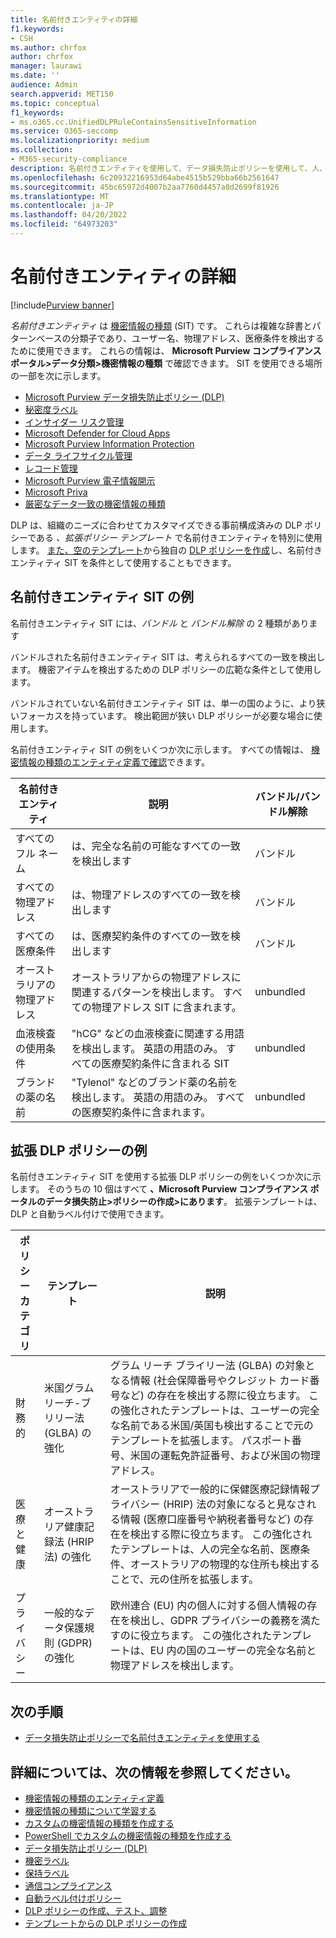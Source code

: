 ```yaml
---
title: 名前付きエンティティの詳細
f1.keywords:
- CSH
ms.author: chrfox
author: chrfox
manager: laurawi
ms.date: ''
audience: Admin
search.appverid: MET150
ms.topic: conceptual
f1_keywords:
- ms.o365.cc.UnifiedDLPRuleContainsSensitiveInformation
ms.service: O365-seccomp
ms.localizationpriority: medium
ms.collection:
- M365-security-compliance
description: 名前付きエンティティを使用して、データ損失防止ポリシーを使用して、人、物理的な住所、医療用語の名前を含む機密アイテムを検出する方法について説明します
ms.openlocfilehash: 6c20932216953d64abe4515b529bba66b2561647
ms.sourcegitcommit: 45bc65972d4007b2aa7760d4457a0d2699f81926
ms.translationtype: MT
ms.contentlocale: ja-JP
ms.lasthandoff: 04/20/2022
ms.locfileid: "64973203"
---
```

# <a name="learn-about-named-entities"></a>名前付きエンティティの詳細

[!include[Purview banner](../includes/purview-rebrand-banner.md)]

*名前付きエンティティ* は [機密情報の種類](sensitive-information-type-learn-about.md) (SIT) です。 これらは複雑な辞書とパターンベースの分類子であり、ユーザー名、物理アドレス、医療条件を検出するために使用できます。 これらの情報は、 **Microsoft Purview コンプライアンス ポータル>データ分類>機密情報の種類** で確認できます。 SIT を使用できる場所の一部を次に示します。


- [Microsoft Purview データ損失防止ポリシー (DLP)](dlp-learn-about-dlp.md) 
- [秘密度ラベル](sensitivity-labels.md)
- [インサイダー リスク管理](insider-risk-management-solution-overview.md)
- [Microsoft Defender for Cloud Apps](/cloud-app-security/what-is-cloud-app-security)
- [Microsoft Purview Information Protection](apply-sensitivity-label-automatically.md)
- [データ ライフサイクル管理](information-governance.md)
- [レコード管理](records-management.md)
- [Microsoft Purview 電子情報開示](ediscovery.md)
- [Microsoft Priva](/privacy/priva/priva-overview.md)
- [厳密なデータ一致の機密情報の種類](sit-learn-about-exact-data-match-based-sits.md)

DLP は、組織のニーズに合わせてカスタマイズできる事前構成済みの DLP ポリシーである *、拡張ポリシー テンプレート* で名前付きエンティティを特別に使用します。 [また、空のテンプレート](create-a-dlp-policy-from-a-template.md)から独自の [DLP ポリシーを作成](create-test-tune-dlp-policy.md)し、名前付きエンティティ SIT を条件として使用することもできます。

<!-- There are many other SITs that detect strings like social security, credit card, or bank account numbers to identify sensitive items. For more information, see [Sensitive information types entity definitions](sensitive-information-type-entity-definitions.md).-->



## <a name="examples-of-named-entity-sits"></a>名前付きエンティティ SIT の例

名前付きエンティティ SIT には、*バンドル* と *バンドル解除* の 2 種類があります

バンドルされた名前付きエンティティ SIT は、考えられるすべての一致を検出します。 機密アイテムを検出するための DLP ポリシーの広範な条件として使用します。

バンドルされていない名前付きエンティティ SIT は、単一の国のように、より狭いフォーカスを持っています。 検出範囲が狭い DLP ポリシーが必要な場合に使用します。
 
名前付きエンティティ SIT の例をいくつか次に示します。 すべての情報は、 [機密情報の種類のエンティティ定義で確認](sensitive-information-type-entity-definitions.md)できます。

|名前付きエンティティ |説明  |バンドル/バンドル解除  |
|---------|---------|---------|
|すべてのフル ネーム    |は、完全な名前の可能なすべての一致を検出します         |   バンドル      |
|すべての物理アドレス    |は、物理アドレスのすべての一致を検出します     | バンドル |
|すべての医療条件    |は、医療契約条件のすべての一致を検出します |バンドル |
|オーストラリアの物理アドレス |  オーストラリアからの物理アドレスに関連するパターンを検出します。 すべての物理アドレス SIT に含まれます。 |unbundled |
|血液検査の使用条件     |"hCG" などの血液検査に関連する用語を検出します。 英語の用語のみ。 すべての医療契約条件に含まれる SIT      |unbundled |
|ブランドの薬の名前     |"Tylenol" などのブランド薬の名前を検出します。 英語の用語のみ。 すべての医療契約条件に含まれます。         |unbundled |

## <a name="examples-of-enhanced-dlp-policies"></a>拡張 DLP ポリシーの例

名前付きエンティティ SIT を使用する拡張 DLP ポリシーの例をいくつか次に示します。 そのうちの 10 個はすべて **、Microsoft Purview コンプライアンス ポータルのデータ損失防止>ポリシーの作成>にあります**。 拡張テンプレートは、DLP と自動ラベル付けで使用できます。

|ポリシー カテゴリ  |テンプレート  |説明  |
|---------|---------|---------|
|財務的|米国グラムリーチ-ブリリー法 (GLBA) の強化         |グラム リーチ ブライリー法 (GLBA) の対象となる情報 (社会保障番号やクレジット カード番号など) の存在を検出する際に役立ちます。 この強化されたテンプレートは、ユーザーの完全な名前である米国/英国も検出することで元のテンプレートを拡張します。 パスポート番号、米国の運転免許証番号、および米国の物理アドレス。         |
| 医療と健康   |オーストラリア健康記録法 (HRIP 法) の強化         |オーストラリアで一般的に保健医療記録情報プライバシー (HRIP) 法の対象になると見なされる情報 (医療口座番号や納税者番号など) の存在を検出する際に役立ちます。 この強化されたテンプレートは、人の完全な名前、医療条件、オーストラリアの物理的な住所も検出することで、元の住所を拡張します。         |
|プライバシー   |一般的なデータ保護規則 (GDPR) の強化         | 欧州連合 (EU) 内の個人に対する個人情報の存在を検出し、GDPR プライバシーの義務を満たすのに役立ちます。 この強化されたテンプレートは、EU 内の国のユーザーの完全な名前と物理アドレスを検出します。        |


## <a name="next-steps"></a>次の手順

- [データ損失防止ポリシーで名前付きエンティティを使用する](named-entities-use.md)


## <a name="for-further-information"></a>詳細については、次の情報を参照してください。

- [機密情報の種類のエンティティ定義](sensitive-information-type-entity-definitions.md)
- [機密情報の種類について学習する](sensitive-information-type-learn-about.md)
- [カスタムの機密情報の種類を作成する](create-a-custom-sensitive-information-type.md)
- [PowerShell でカスタムの機密情報の種類を作成する](create-a-custom-sensitive-information-type-in-scc-powershell.md)
- [データ損失防止ポリシー (DLP)](data-loss-prevention-policies.md) 
- [機密ラベル](sensitivity-labels.md)
- [保持ラベル](retention.md)
- [通信コンプライアンス](communication-compliance.md)
- [自動ラベル付けポリシー](apply-sensitivity-label-automatically.md#how-to-configure-auto-labeling-for-office-apps)
- [DLP ポリシーの作成、テスト、調整](create-test-tune-dlp-policy.md)
- [テンプレートからの DLP ポリシーの作成](create-a-dlp-policy-from-a-template.md) 
